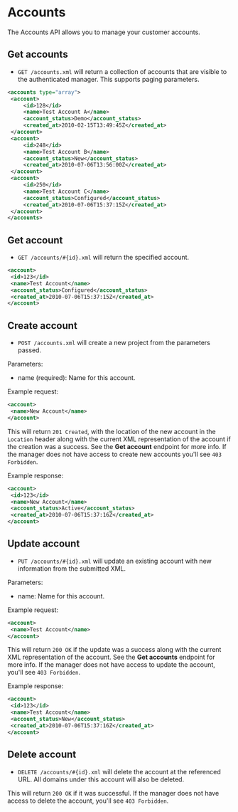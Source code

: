 Accounts
========

The Accounts API allows you to manage your customer accounts.

Get accounts
------------

* `GET /accounts.xml` will return a collection of accounts that are visible to the authenticated manager. This supports 
paging parameters.

```xml
<accounts type="array">
 <account>
	 <id>128</id>
	 <name>Test Account A</name>
	 <account_status>Demo</account_status>
	 <created_at>2010-02-15T13:49:45Z</created_at>
 </account>
 <account>
	 <id>248</id>
	 <name>Test Account B</name>
	 <account_status>New</account_status>
	 <created_at>2010-07-06T13:56:00Z</created_at>
 </account>
 <account>
	 <id>250</id>
	 <name>Test Account C</name>
	 <account_status>Configured</account_status>
	 <created_at>2010-07-06T15:37:15Z</created_at>
 </account>
</accounts>
```

Get account
-----------

* `GET /accounts/#{id}.xml` will return the specified account.

```xml
<account>
 <id>123</id>
 <name>Test Account</name>
 <account_status>Configured</account_status>
 <created_at>2010-07-06T15:37:15Z</created_at>
</account>
```

Create account
--------------

* `POST /accounts.xml` will create a new project from the parameters passed.

Parameters:
* name (required): Name for this account.

Example request:

```xml
<account>
 <name>New Account</name>
</account>
```

This will return `201 Created`, with the location of the new account in the `Location` header along with the current XML representation of the account if the creation was a success. See the **Get account** endpoint for more info. If the manager does not have access to create new accounts you'll see `403 Forbidden`.

Example response:

```xml
<account>
 <id>123</id>
 <name>New Account</name>
 <account_status>Active</account_status>
 <created_at>2010-07-06T15:37:16Z</created_at>
</account>
```

Update account
--------------

* `PUT /accounts/#{id}.xml` will update an existing account with new information from the submitted XML.

Parameters:
* name: Name for this account.

Example request:

```xml
<account>
 <name>Test Account</name>
</account>
```

This will return `200 OK` if the update was a success along with the current XML representation of the account. See the **Get accounts** endpoint for more info. If the manager does not have access to update the account, you'll see `403 Forbidden`.

Example response:

```xml
<account>
 <id>123</id>
 <name>Test Account</name>
 <account_status>New</account_status>
 <created_at>2010-07-06T15:37:16Z</created_at>
</account>
```

Delete account
--------------

* `DELETE /accounts/#{id}.xml` will delete the account at the referenced URL. All domains under this account will also be deleted.

This will return `200 OK` if it was successful. If the manager does not have access to delete the account, you'll see `403 Forbidden`.

